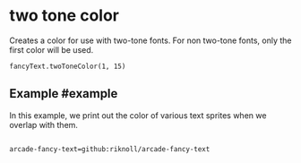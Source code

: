 # two tone color

Creates a color for use with two-tone fonts. For non two-tone fonts, only the first color will be used.

```sig
fancyText.twoToneColor(1, 15)
```

## Example #example

In this example, we print out the color of various text sprites when we overlap with them.

```blocks

```

```package
arcade-fancy-text=github:riknoll/arcade-fancy-text
```